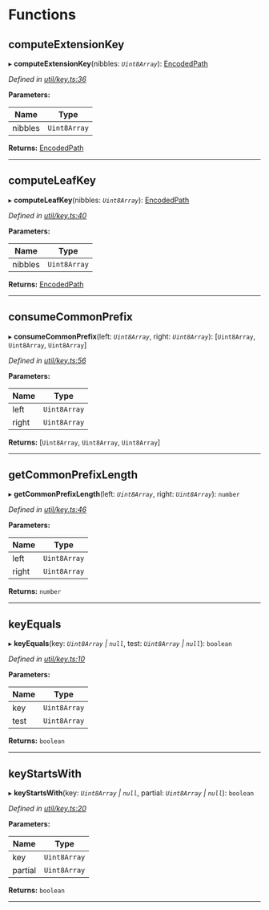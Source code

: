 

# Functions

<a id="computeextensionkey"></a>

##  computeExtensionKey

▸ **computeExtensionKey**(nibbles: *`Uint8Array`*): [EncodedPath](_types_.md#encodedpath)

*Defined in [util/key.ts:36](https://github.com/polkadot-js/common/blob/294c255/packages/trie-db/src/util/key.ts#L36)*

**Parameters:**

| Name | Type |
| ------ | ------ |
| nibbles | `Uint8Array` |

**Returns:** [EncodedPath](_types_.md#encodedpath)

___
<a id="computeleafkey"></a>

##  computeLeafKey

▸ **computeLeafKey**(nibbles: *`Uint8Array`*): [EncodedPath](_types_.md#encodedpath)

*Defined in [util/key.ts:40](https://github.com/polkadot-js/common/blob/294c255/packages/trie-db/src/util/key.ts#L40)*

**Parameters:**

| Name | Type |
| ------ | ------ |
| nibbles | `Uint8Array` |

**Returns:** [EncodedPath](_types_.md#encodedpath)

___
<a id="consumecommonprefix"></a>

##  consumeCommonPrefix

▸ **consumeCommonPrefix**(left: *`Uint8Array`*, right: *`Uint8Array`*): [`Uint8Array`, `Uint8Array`, `Uint8Array`]

*Defined in [util/key.ts:56](https://github.com/polkadot-js/common/blob/294c255/packages/trie-db/src/util/key.ts#L56)*

**Parameters:**

| Name | Type |
| ------ | ------ |
| left | `Uint8Array` |
| right | `Uint8Array` |

**Returns:** [`Uint8Array`, `Uint8Array`, `Uint8Array`]

___
<a id="getcommonprefixlength"></a>

##  getCommonPrefixLength

▸ **getCommonPrefixLength**(left: *`Uint8Array`*, right: *`Uint8Array`*): `number`

*Defined in [util/key.ts:46](https://github.com/polkadot-js/common/blob/294c255/packages/trie-db/src/util/key.ts#L46)*

**Parameters:**

| Name | Type |
| ------ | ------ |
| left | `Uint8Array` |
| right | `Uint8Array` |

**Returns:** `number`

___
<a id="keyequals"></a>

##  keyEquals

▸ **keyEquals**(key: *`Uint8Array` | `null`*, test: *`Uint8Array` | `null`*): `boolean`

*Defined in [util/key.ts:10](https://github.com/polkadot-js/common/blob/294c255/packages/trie-db/src/util/key.ts#L10)*

**Parameters:**

| Name | Type |
| ------ | ------ |
| key | `Uint8Array` | `null` |
| test | `Uint8Array` | `null` |

**Returns:** `boolean`

___
<a id="keystartswith"></a>

##  keyStartsWith

▸ **keyStartsWith**(key: *`Uint8Array` | `null`*, partial: *`Uint8Array` | `null`*): `boolean`

*Defined in [util/key.ts:20](https://github.com/polkadot-js/common/blob/294c255/packages/trie-db/src/util/key.ts#L20)*

**Parameters:**

| Name | Type |
| ------ | ------ |
| key | `Uint8Array` | `null` |
| partial | `Uint8Array` | `null` |

**Returns:** `boolean`

___

